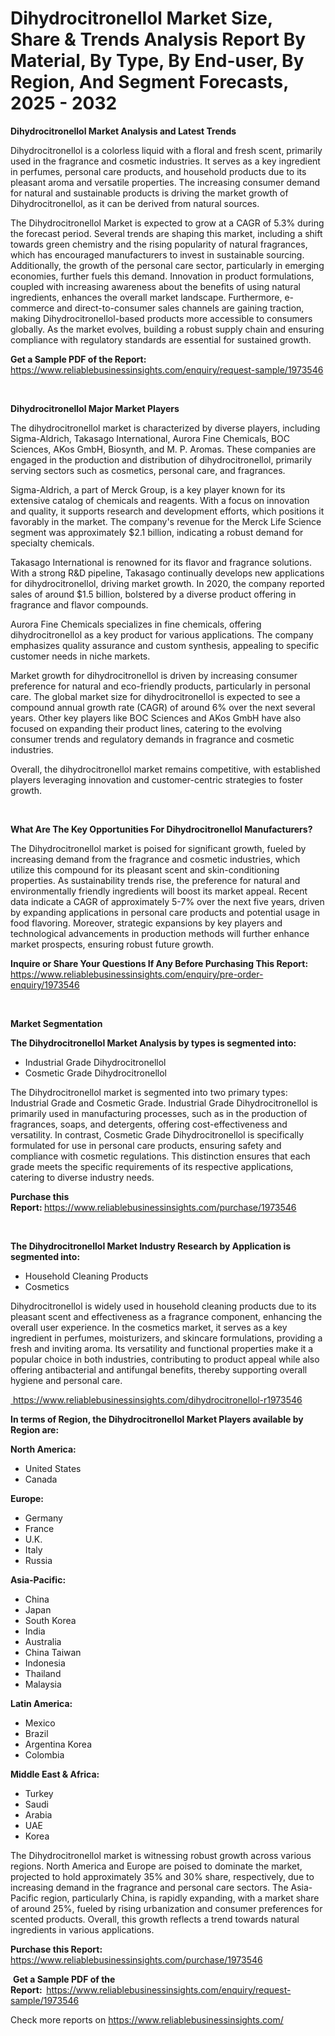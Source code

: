 <p><h1>Dihydrocitronellol Market Size, Share & Trends Analysis Report By Material, By Type, By End-user, By Region, And Segment Forecasts, 2025 - 2032</h1></p><p><strong>Dihydrocitronellol Market Analysis and Latest Trends</strong></p>
<p><p>Dihydrocitronellol is a colorless liquid with a floral and fresh scent, primarily used in the fragrance and cosmetic industries. It serves as a key ingredient in perfumes, personal care products, and household products due to its pleasant aroma and versatile properties. The increasing consumer demand for natural and sustainable products is driving the market growth of Dihydrocitronellol, as it can be derived from natural sources.</p><p>The Dihydrocitronellol Market is expected to grow at a CAGR of 5.3% during the forecast period. Several trends are shaping this market, including a shift towards green chemistry and the rising popularity of natural fragrances, which has encouraged manufacturers to invest in sustainable sourcing. Additionally, the growth of the personal care sector, particularly in emerging economies, further fuels this demand. Innovation in product formulations, coupled with increasing awareness about the benefits of using natural ingredients, enhances the overall market landscape. Furthermore, e-commerce and direct-to-consumer sales channels are gaining traction, making Dihydrocitronellol-based products more accessible to consumers globally. As the market evolves, building a robust supply chain and ensuring compliance with regulatory standards are essential for sustained growth.</p></p>
<p><strong>Get a Sample PDF of the Report:&nbsp;</strong> <a href="https://www.reliablebusinessinsights.com/enquiry/request-sample/1973546?utm_campaign=3148&utm_medium=2&utm_source=Github&utm_content=ia&utm_term=01042025&utm_id=dihydrocitronellol">https://www.reliablebusinessinsights.com/enquiry/request-sample/1973546</a></p>
<p>&nbsp;</p>
<p><strong>Dihydrocitronellol Major Market Players</strong></p>
<p><p>The dihydrocitronellol market is characterized by diverse players, including Sigma-Aldrich, Takasago International, Aurora Fine Chemicals, BOC Sciences, AKos GmbH, Biosynth, and M. P. Aromas. These companies are engaged in the production and distribution of dihydrocitronellol, primarily serving sectors such as cosmetics, personal care, and fragrances.</p><p>Sigma-Aldrich, a part of Merck Group, is a key player known for its extensive catalog of chemicals and reagents. With a focus on innovation and quality, it supports research and development efforts, which positions it favorably in the market. The company's revenue for the Merck Life Science segment was approximately $2.1 billion, indicating a robust demand for specialty chemicals.</p><p>Takasago International is renowned for its flavor and fragrance solutions. With a strong R&D pipeline, Takasago continually develops new applications for dihydrocitronellol, driving market growth. In 2020, the company reported sales of around $1.5 billion, bolstered by a diverse product offering in fragrance and flavor compounds.</p><p>Aurora Fine Chemicals specializes in fine chemicals, offering dihydrocitronellol as a key product for various applications. The company emphasizes quality assurance and custom synthesis, appealing to specific customer needs in niche markets.</p><p>Market growth for dihydrocitronellol is driven by increasing consumer preference for natural and eco-friendly products, particularly in personal care. The global market size for dihydrocitronellol is expected to see a compound annual growth rate (CAGR) of around 6% over the next several years. Other key players like BOC Sciences and AKos GmbH have also focused on expanding their product lines, catering to the evolving consumer trends and regulatory demands in fragrance and cosmetic industries.</p><p>Overall, the dihydrocitronellol market remains competitive, with established players leveraging innovation and customer-centric strategies to foster growth.</p></p>
<p>&nbsp;</p>
<p><strong>What Are The Key Opportunities For Dihydrocitronellol Manufacturers?</strong></p>
<p><p>The Dihydrocitronellol market is poised for significant growth, fueled by increasing demand from the fragrance and cosmetic industries, which utilize this compound for its pleasant scent and skin-conditioning properties. As sustainability trends rise, the preference for natural and environmentally friendly ingredients will boost its market appeal. Recent data indicate a CAGR of approximately 5-7% over the next five years, driven by expanding applications in personal care products and potential usage in food flavoring. Moreover, strategic expansions by key players and technological advancements in production methods will further enhance market prospects, ensuring robust future growth.</p></p>
<p><strong>Inquire or Share Your Questions If Any Before Purchasing This Report:</strong> <a href="https://www.reliablebusinessinsights.com/enquiry/pre-order-enquiry/1973546?utm_campaign=3148&utm_medium=2&utm_source=Github&utm_content=ia&utm_term=01042025&utm_id=dihydrocitronellol">https://www.reliablebusinessinsights.com/enquiry/pre-order-enquiry/1973546</a></p>
<p>&nbsp;</p>
<p><strong>Market Segmentation</strong></p>
<p><strong>The Dihydrocitronellol Market Analysis by types is segmented into:</strong></p>
<p><ul><li>Industrial Grade Dihydrocitronellol</li><li>Cosmetic Grade Dihydrocitronellol</li></ul></p>
<p><p>The Dihydrocitronellol market is segmented into two primary types: Industrial Grade and Cosmetic Grade. Industrial Grade Dihydrocitronellol is primarily used in manufacturing processes, such as in the production of fragrances, soaps, and detergents, offering cost-effectiveness and versatility. In contrast, Cosmetic Grade Dihydrocitronellol is specifically formulated for use in personal care products, ensuring safety and compliance with cosmetic regulations. This distinction ensures that each grade meets the specific requirements of its respective applications, catering to diverse industry needs.</p></p>
<p><strong>Purchase this Report:&nbsp;</strong><a href="https://www.reliablebusinessinsights.com/purchase/1973546?utm_campaign=3148&utm_medium=2&utm_source=Github&utm_content=ia&utm_term=01042025&utm_id=dihydrocitronellol">https://www.reliablebusinessinsights.com/purchase/1973546</a></p>
<p>&nbsp;</p>
<p><strong>The Dihydrocitronellol Market Industry Research by Application is segmented into:</strong></p>
<p><ul><li>Household Cleaning Products</li><li>Cosmetics</li></ul></p>
<p><p>Dihydrocitronellol is widely used in household cleaning products due to its pleasant scent and effectiveness as a fragrance component, enhancing the overall user experience. In the cosmetics market, it serves as a key ingredient in perfumes, moisturizers, and skincare formulations, providing a fresh and inviting aroma. Its versatility and functional properties make it a popular choice in both industries, contributing to product appeal while also offering antibacterial and antifungal benefits, thereby supporting overall hygiene and personal care.</p></p>
<p><a href="https://www.reliablebusinessinsights.com/dihydrocitronellol-r1973546?utm_campaign=3148&utm_medium=2&utm_source=Github&utm_content=ia&utm_term=01042025&utm_id=dihydrocitronellol">&nbsp;https://www.reliablebusinessinsights.com/dihydrocitronellol-r1973546</a></p>
<p><strong>In terms of Region, the Dihydrocitronellol Market Players available by Region are:</strong></p>
<p>
    <p> <strong> North America: </strong>
        <ul>
            <li>United States</li>
            <li>Canada</li>
        </ul>
        </p> 
    <p> <strong> Europe: </strong>
        <ul>
            <li>Germany</li>
            <li>France</li>
            <li>U.K.</li>
            <li>Italy</li>
            <li>Russia</li>
        </ul>
        </p> 
    <p> <strong> Asia-Pacific: </strong>
        <ul>
            <li>China</li>
            <li>Japan</li>
            <li>South Korea</li>
            <li>India</li>
            <li>Australia</li>
            <li>China Taiwan</li>
            <li>Indonesia</li>
            <li>Thailand</li>
            <li>Malaysia</li>
        </ul>
        </p> 
    <p> <strong> Latin America: </strong>
        <ul>
            <li>Mexico</li>
            <li>Brazil</li>
            <li>Argentina Korea</li>
            <li>Colombia</li>
        </ul>
        </p> 
    <p> <strong> Middle East & Africa: </strong>
        <ul>
            <li>Turkey</li>
            <li>Saudi</li>
            <li>Arabia</li>
            <li>UAE</li>
            <li>Korea</li>
        </ul>
    </p>
    </p>
<p><p>The Dihydrocitronellol market is witnessing robust growth across various regions. North America and Europe are poised to dominate the market, projected to hold approximately 35% and 30% share, respectively, due to increasing demand in the fragrance and personal care sectors. The Asia-Pacific region, particularly China, is rapidly expanding, with a market share of around 25%, fueled by rising urbanization and consumer preferences for scented products. Overall, this growth reflects a trend towards natural ingredients in various applications.</p></p>
<p><strong>Purchase this Report: </strong><a href="https://www.reliablebusinessinsights.com/purchase/1973546?utm_campaign=3148&utm_medium=2&utm_source=Github&utm_content=ia&utm_term=01042025&utm_id=dihydrocitronellol">https://www.reliablebusinessinsights.com/purchase/1973546</a></p>
<p>&nbsp;<strong>Get a Sample PDF of the Report:&nbsp;&nbsp;</strong><a href="https://www.reliablebusinessinsights.com/enquiry/request-sample/1973546?utm_campaign=3148&utm_medium=2&utm_source=Github&utm_content=ia&utm_term=01042025&utm_id=dihydrocitronellol">https://www.reliablebusinessinsights.com/enquiry/request-sample/1973546</a></p>
<p><strong></strong></p>
<p>Check more reports on <a href="https://www.reliablebusinessinsights.com/?utm_campaign=3148&utm_medium=2&utm_source=Github&utm_content=ia&utm_term=01042025&utm_id=dihydrocitronellol">https://www.reliablebusinessinsights.com/</a></p>